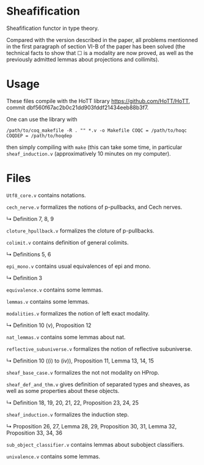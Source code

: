 Sheafification
==============

Sheafification functor in type theory.

Compared with the version described in the paper, all problems mentionned in the first paragraph of section VI-B of the paper has been solved (the technical facts to show that ☐ is a modality are now proved, as well as the previously admitted lemmas about projections and collimits).

# Usage #
These files compile with the HoTT library https://github.com/HoTT/HoTT, commit dbf560f67ac2b0c21dd903fddf21434eeb88b3f7.

One can use the library with
```
/path/to/coq_makefile -R . "" *.v -o Makefile COQC = /path/to/hoqc  COQDEP = /path/to/hoqdep
```
then simply compiling with `make` (this can take some time, in particular `sheaf_induction.v` (approximatively 10 minutes on my computer).

# Files #
`Utf8_core.v` contains notations.

`cech_nerve.v` formalizes the notions of p-pullbacks, and Cech nerves.

  ↳ Definition 7, 8, 9
  
`cloture_hpullback.v`	formalizes the cloture of p-pullbacks.

`colimit.v` contains definition of general colimits.

  ↳ Definitions 5, 6
  
`epi_mono.v` contains usual equivalences of epi and mono.

  ↳ Definition 3
  
`equivalence.v` contains some lemmas.

`lemmas.v` contains some lemmas.

`modalities.v` formalizes the notion of left exact modality.

  ↳ Definition 10 (v), Proposition 12
  
`nat_lemmas.v` contains some lemmas about nat.

`reflective_subuniverse.v` formalizes the notion of reflective subuniverse.

  ↳ Definition 10 ((i) to (iv)), Proposition 11, Lemma 13, 14, 15
  
`sheaf_base_case.v` formalizes the not not modality on HProp.

`sheaf_def_and_thm.v` gives definition of separated types and sheaves, as well as some properties about these objects.

  ↳ Definition 18, 19, 20, 21, 22, Proposition 23, 24, 25
  
`sheaf_induction.v` formalizes the induction step.

  ↳ Proposition 26, 27, Lemma 28, 29, Proposition 30, 31, Lemma 32, Proposition 33, 34, 36
  
`sub_object_classifier.v` contains lemmas about subobject classifiers.

`univalence.v` contains some lemmas.
